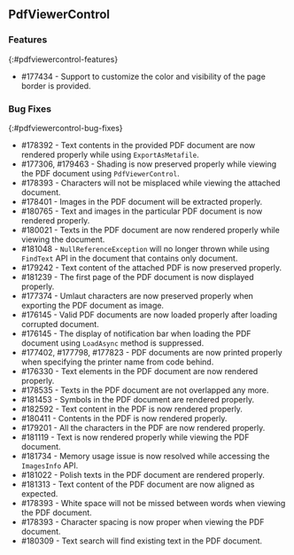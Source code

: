 ## PdfViewerControl

### Features
{:#pdfviewercontrol-features}

* \#177434 - Support to customize the color and visibility of the page border is provided.

### Bug Fixes
{:#pdfviewercontrol-bug-fixes}

* \#178392 - Text contents in the provided PDF document are now rendered properly while using `ExportAsMetafile`.
* \#177306, \#179463 - Shading is now preserved properly while viewing the PDF document using `PdfViewerControl`.
* \#178393 - Characters will not be misplaced while viewing the attached document.
* \#178401 - Images in the PDF document will be extracted properly.
* \#180765 - Text and images in the particular PDF document is now rendered properly.
* \#180021 - Texts in the PDF document are now rendered properly while viewing the document.
* \#181048 - `NullReferenceException` will no longer thrown while using `FindText` API in the document that contains only document.
* \#179242 - Text content of the attached PDF is now preserved properly.
* \#181239 - The first page of the PDF document is now displayed properly.
* \#177374 - Umlaut characters are now preserved properly when exporting the PDF document as image.
* \#176145 - Valid PDF documents are now loaded properly after loading corrupted document.
* \#176145 - The display of notification bar when loading the PDF document using `LoadAsync` method is suppressed.
* \#177402, \#177798, \#177823 - PDF documents are now printed properly when specifying the printer name from code behind.
* \#176330 - Text elements in the PDF document are now rendered properly.
* \#178535 - Texts in the PDF document are not overlapped any more.
* \#181453 - Symbols in the PDF document are rendered properly.
* \#182592 - Text content in the PDF is now rendered properly.
* \#180411 - Contents in the PDF is now rendered properly.
* \#179201 - All the characters in the PDF are now rendered properly.
* \#181119 - Text is now rendered properly while viewing the PDF document.
* \#181734 - Memory usage issue is now resolved while accessing the `ImagesInfo` API.
* \#181022 - Polish texts in the PDF document are rendered properly.
* \#181313 - Text content of the PDF document are now aligned as expected.
* \#178393 - White space will not be missed between words when viewing the PDF document.
* \#178393 - Character spacing is now proper when viewing the PDF document.
* \#180309 - Text search will find existing text in the PDF document.


